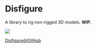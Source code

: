 
# Disfigure

A library to rig non-rigged 3D models. **WIP.**

[<img src="https://boytchev.github.io/disfigure/docs/snapshots/poser-prototype.jpg">](https://boytchev.github.io/disfigure/src)

[Disfigure@GitHub](https://github.com/boytchev/disfigure)


